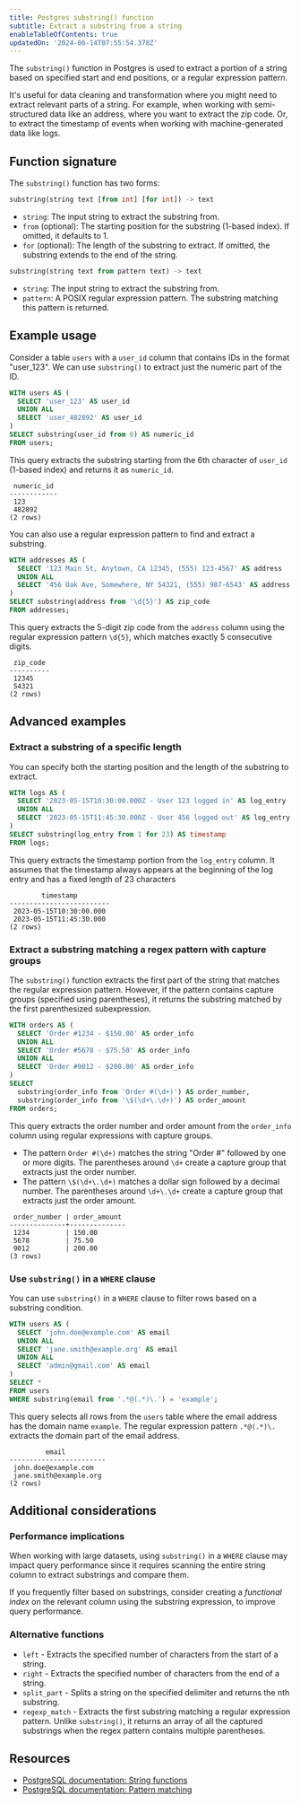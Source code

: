 ```yaml
---
title: Postgres substring() function
subtitle: Extract a substring from a string
enableTableOfContents: true
updatedOn: '2024-06-14T07:55:54.378Z'
---
```


The `substring()` function in Postgres is used to extract a portion of a string based on specified start and end positions, or a regular expression pattern.

It's useful for data cleaning and transformation where you might need to extract relevant parts of a string. For example, when working with semi-structured data like an address, where you want to extract the zip code. Or, to extract the timestamp of events when working with machine-generated data like logs.

<CTA />

## Function signature

The `substring()` function has two forms:

```sql
substring(string text [from int] [for int]) -> text
```

- `string`: The input string to extract the substring from.
- `from` (optional): The starting position for the substring (1-based index). If omitted, it defaults to 1.
- `for` (optional): The length of the substring to extract. If omitted, the substring extends to the end of the string.

```sql
substring(string text from pattern text) -> text
```

- `string`: The input string to extract the substring from.
- `pattern`: A POSIX regular expression pattern. The substring matching this pattern is returned.

## Example usage

Consider a table `users` with a `user_id` column that contains IDs in the format "user_123". We can use `substring()` to extract just the numeric part of the ID.

```sql
WITH users AS (
  SELECT 'user_123' AS user_id
  UNION ALL
  SELECT 'user_482892' AS user_id
)
SELECT substring(user_id from 6) AS numeric_id
FROM users;
```

This query extracts the substring starting from the 6th character of `user_id` (1-based index) and returns it as `numeric_id`.

```text
 numeric_id
------------
 123
 482892
(2 rows)
```

You can also use a regular expression pattern to find and extract a substring.

```sql
WITH addresses AS (
  SELECT '123 Main St, Anytown, CA 12345, (555) 123-4567' AS address
  UNION ALL
  SELECT '456 Oak Ave, Somewhere, NY 54321, (555) 987-6543' AS address
)
SELECT substring(address from '\d{5}') AS zip_code
FROM addresses;
```

This query extracts the 5-digit zip code from the `address` column using the regular expression pattern `\d{5}`, which matches exactly 5 consecutive digits.

```text
 zip_code
----------
 12345
 54321
(2 rows)
```

## Advanced examples

### Extract a substring of a specific length

You can specify both the starting position and the length of the substring to extract.

```sql
WITH logs AS (
  SELECT '2023-05-15T10:30:00.000Z - User 123 logged in' AS log_entry
  UNION ALL
  SELECT '2023-05-15T11:45:30.000Z - User 456 logged out' AS log_entry
)
SELECT substring(log_entry from 1 for 23) AS timestamp
FROM logs;
```

This query extracts the timestamp portion from the `log_entry` column. It assumes that the timestamp always appears at the beginning of the log entry and has a fixed length of 23 characters

```text
        timestamp
-------------------------
 2023-05-15T10:30:00.000
 2023-05-15T11:45:30.000
(2 rows)
```

### Extract a substring matching a regex pattern with capture groups

The `substring()` function extracts the first part of the string that matches the regular expression pattern. However, if the pattern contains capture groups (specified using parentheses), it returns the substring matched by the first parenthesized subexpression.

```sql
WITH orders AS (
  SELECT 'Order #1234 - $150.00' AS order_info
  UNION ALL
  SELECT 'Order #5678 - $75.50' AS order_info
  UNION ALL
  SELECT 'Order #9012 - $200.00' AS order_info
)
SELECT
  substring(order_info from 'Order #(\d+)') AS order_number,
  substring(order_info from '\$(\d+\.\d+)') AS order_amount
FROM orders;
```

This query extracts the order number and order amount from the `order_info` column using regular expressions with capture groups.

- The pattern `Order #(\d+)` matches the string "Order #" followed by one or more digits. The parentheses around `\d+` create a capture group that extracts just the order number.
- The pattern `\$(\d+\.\d+)` matches a dollar sign followed by a decimal number. The parentheses around `\d+\.\d+` create a capture group that extracts just the order amount.

```text
 order_number | order_amount
--------------+--------------
 1234         | 150.00
 5678         | 75.50
 9012         | 200.00
(3 rows)
```

### Use `substring()` in a `WHERE` clause

You can use `substring()` in a `WHERE` clause to filter rows based on a substring condition.

```sql
WITH users AS (
  SELECT 'john.doe@example.com' AS email
  UNION ALL
  SELECT 'jane.smith@example.org' AS email
  UNION ALL
  SELECT 'admin@gmail.com' AS email
)
SELECT *
FROM users
WHERE substring(email from '.*@(.*)\.') = 'example';
```

This query selects all rows from the `users` table where the email address has the domain name `example`. The regular expression pattern `.*@(.*)\.` extracts the domain part of the email address.

```text
         email
------------------------
 john.doe@example.com
 jane.smith@example.org
(2 rows)
```

## Additional considerations

### Performance implications

When working with large datasets, using `substring()` in a `WHERE` clause may impact query performance since it requires scanning the entire string column to extract substrings and compare them.

If you frequently filter based on substrings, consider creating a _functional index_ on the relevant column using the substring expression, to improve query performance.

### Alternative functions

- `left` - Extracts the specified number of characters from the start of a string.
- `right` - Extracts the specified number of characters from the end of a string.
- `split_part` - Splits a string on the specified delimiter and returns the nth substring.
- `regexp_match` - Extracts the first substring matching a regular expression pattern. Unlike `substring()`, it returns an array of all the captured substrings when the regex pattern contains multiple parentheses.

## Resources

- [PostgreSQL documentation: String functions](https://www.postgresql.org/docs/current/functions-string.html)
- [PostgreSQL documentation: Pattern matching](https://www.postgresql.org/docs/current/functions-matching.html)
